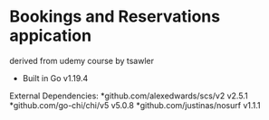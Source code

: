 # Bookings and Reservations appication

derived from udemy course by tsawler
* Built in Go v1.19.4

External Dependencies:
*github.com/alexedwards/scs/v2 v2.5.1
*github.com/go-chi/chi/v5 v5.0.8
*github.com/justinas/nosurf v1.1.1